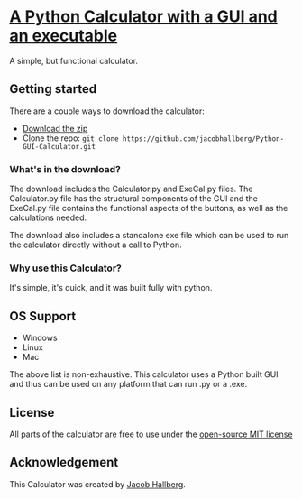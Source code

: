 # [A Python Calculator with a GUI and an executable](https://github.com/jacobhallberg/Python-GUI-Calculator)
A simple, but functional calculator. 

## Getting started

There are a couple ways to download the calculator:
- [Download the zip](https://github.com/jacobhallberg/Python-GUI-Calculator/archive/master.zip)
- Clone the repo: `git clone https://github.com/jacobhallberg/Python-GUI-Calculator.git` 


### What's in the download?

The download includes the Calculator.py and ExeCal.py files. The Calculator.py file has the structural components of the GUI and the ExeCal.py file contains the functional aspects of the buttons, as well as the calculations needed.

The download also includes a standalone exe file which can be used to run the calculator directly without a call to Python.


### Why use this Calculator?
It's simple, it's quick, and it was built fully with python.

## OS Support

- Windows
- Linux
- Mac

The above list is non-exhaustive. This calculator uses a Python built GUI and thus can be used on any platform that can run .py or a .exe.


## License

All parts of the calculator are free to use under the [open-source MIT license](https://opensource.org/licenses/MIT)

## Acknowledgement

This Calculator was created by [Jacob Hallberg](https://github.com/jacobhallberg).
